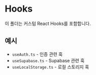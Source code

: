 # Hooks

이 폴더는 커스텀 React Hooks를 포함합니다.

## 예시

- `useAuth.ts` - 인증 관련 훅
- `useSupabase.ts` - Supabase 관련 훅
- `useLocalStorage.ts` - 로컬 스토리지 훅
